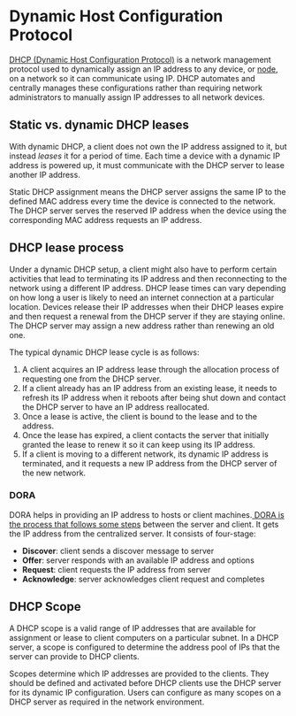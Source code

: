 # Dynamic Host Configuration Protocol

[DHCP (Dynamic Host Configuration Protocol)](https://www.techtarget.com/searchnetworking/definition/DHCP) is a network management protocol used to dynamically assign an IP address to any device, or [node](https://www.techtarget.com/searchnetworking/definition/node), on a network so it can communicate using IP. DHCP automates and centrally manages these configurations rather than requiring network administrators to manually assign IP addresses to all network devices.

## Static vs. dynamic DHCP leases

With dynamic DHCP, a client does not own the IP address assigned to it, but instead _leases_ it for a period of time. Each time a device with a dynamic IP address is powered up, it must communicate with the DHCP server to lease another IP address.

Static DHCP assignment means the DHCP server assigns the same IP to the defined MAC address every time the device is connected to the network. The DHCP server serves the reserved IP address when the device using the corresponding MAC address requests an IP address.

## DHCP lease process

Under a dynamic DHCP setup, a client might also have to perform certain activities that lead to terminating its IP address and then reconnecting to the network using a different IP address. DHCP lease times can vary depending on how long a user is likely to need an internet connection at a particular location. Devices release their IP addresses when their DHCP leases expire and then request a renewal from the DHCP server if they are staying online. The DHCP server may assign a new address rather than renewing an old one.

The typical dynamic DHCP lease cycle is as follows:

1. A client acquires an IP address lease through the allocation process of requesting one from the DHCP server.
2. If a client already has an IP address from an existing lease, it needs to refresh its IP address when it reboots after being shut down and contact the DHCP server to have an IP address reallocated.
3. Once a lease is active, the client is bound to the lease and to the address.
4. Once the lease has expired, a client contacts the server that initially granted the lease to renew it so it can keep using its IP address.
5. If a client is moving to a different network, its dynamic IP address is terminated, and it requests a new IP address from the DHCP server of the new network.

### DORA

DORA helps in providing an IP address to hosts or client machines.[ DORA is the process that follows some steps](https://www.geeksforgeeks.org/how-dora-works/) between the server and client. It gets the IP address from the centralized server. It consists of four-stage:

- **Discover**: client sends a discover message to server
- **Offer**: server responds with an available IP address and options
- **Request**: client requests the IP address from server
- **Acknowledge**: server acknowledges client request and completes

## DHCP Scope

A DHCP scope is a valid range of IP addresses that are available for assignment or
lease to client computers on a particular subnet. In a DHCP server, a scope is
configured to determine the address pool of IPs that the server can provide to
DHCP clients.

Scopes determine which IP addresses are provided to the clients. They should be
defined and activated before DHCP clients use the DHCP server for
its dynamic IP configuration. Users can configure as many scopes on a DHCP server
as required in the network environment.
